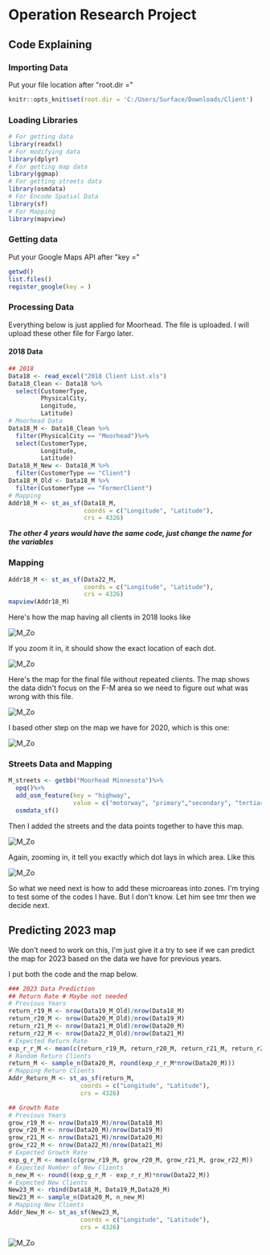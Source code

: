 # Operation Research Project

## Code Explaining 

### Importing Data

Put your file location after "root.dir =" 

```r
knitr::opts_knit$set(root.dir = 'C:/Users/Surface/Downloads/Client')
```

### Loading Libraries

```r
# For getting data
library(readxl)
# For modifying data
library(dplyr)
# For getting map data
library(ggmap)
# For getting streets data
library(osmdata)
# For Encode Spatial Data
library(sf)
# For Mapping
library(mapview)
```

### Getting data

Put your Google Maps API after "key ="
```r
getwd()
list.files()
register_google(key = )
```

### Processing Data

Everything below is just applied for Moorhead. The file is uploaded. I will upload these other file for Fargo later. 

#### 2018 Data

```r
## 2018
Data18 <- read_excel("2018 Client List.xls")
Data18_Clean <- Data18 %>%
  select(CustomerType,
         PhysicalCity, 
         Longitude, 
         Latitude)
# Moorhead Data
Data18_M <- Data18_Clean %>%
  filter(PhysicalCity == "Moorhead")%>%
  select(CustomerType, 
         Longitude, 
         Latitude)
Data18_M_New <- Data18_M %>%
  filter(CustomerType == "Client")
Data18_M_Old <- Data18_M %>%
  filter(CustomerType == "FormerClient")
# Mapping 
Addr18_M <- st_as_sf(Data18_M, 
                     coords = c("Longitude", "Latitude"), 
                     crs = 4326)
```

***The other 4 years would have the same code, just change the name for the variables***

### Mapping 

```r
Addr18_M <- st_as_sf(Data22_M, 
                     coords = c("Longitude", "Latitude"), 
                     crs = 4326)
mapview(Addr18_M)
```

Here's how the map having all clients in 2018 looks like

![M_Zo](https://user-images.githubusercontent.com/114312864/204166579-41bddf31-db8a-401f-adb0-821ce2e49337.jpg)

If you zoom it in, it should show the exact location of each dot. 

![M_Zo](https://user-images.githubusercontent.com/114312864/204166648-e74fe886-9752-47ae-9119-a305ce1bd7e7.jpg)

Here's the map for the final file without repeated clients. The map shows the data didn't focus on the F-M area so we need to figure out what was wrong with this file. 

![M_Zo](https://user-images.githubusercontent.com/114312864/204166810-fd5fc67d-50aa-44f0-b7a8-3e1515bf8935.jpg)

I based other step on the map we have for 2020, which is this one:

![M_Zo](https://user-images.githubusercontent.com/114312864/204167139-6a65e887-9bf1-4d6e-9a3c-388d0a0e53e7.jpg)

### Streets Data and Mapping 

```r
M_streets <- getbb("Moorhead Minnesota")%>%
  opq()%>%
  add_osm_feature(key = "highway", 
                  value = c("motorway", "primary","secondary", "tertiary", "residential" )) %>%
  osmdata_sf()
  ```
  
  Then I added the streets and the data points together to have this map. 
  
  ![M_Zo](https://user-images.githubusercontent.com/114312864/204167288-3555c2fb-4dd5-4f51-8aea-525c5b37d313.jpg)
  
  Again, zooming in, it tell you exactly which dot lays in which area. Like this
  
  ![M_Zo](https://user-images.githubusercontent.com/114312864/204167493-ae355cd6-1529-4ca6-a97a-e58ed098c1a9.jpg)
  
  So what we need next is how to add these microareas into zones. I'm trying to test some of the codes I have. But I don't know. Let him see tmr then we decide next. 
  
  ## Predicting 2023 map
  
  We don't need to work on this, I'm just give it a try to see if we can predict the map for 2023 based on the data we have for previous years. 
  
  I put both the code and the map below. 
  
 ```r 
 ### 2023 Data Prediction 
## Return Rate # Maybe not needed
# Previous Years
return_r19_M <- nrow(Data19_M_Old)/nrow(Data18_M)
return_r20_M <- nrow(Data20_M_Old)/nrow(Data19_M)
return_r21_M <- nrow(Data21_M_Old)/nrow(Data20_M)
return_r22_M <- nrow(Data22_M_Old)/nrow(Data21_M)
# Expected Return Rate
exp_r_r_M <- mean(c(return_r19_M, return_r20_M, return_r21_M, return_r22_M))
# Random Return Clients
return_M <- sample_n(Data20_M, round(exp_r_r_M*nrow(Data20_M)))
# Mapping Return Clients
Addr_Return_M <- st_as_sf(return_M, 
                     coords = c("Longitude", "Latitude"), 
                     crs = 4326)

## Growth Rate
# Previous Years
grow_r19_M <- nrow(Data19_M)/nrow(Data18_M)
grow_r20_M <- nrow(Data20_M)/nrow(Data19_M)
grow_r21_M <- nrow(Data21_M)/nrow(Data20_M)
grow_r22_M <- nrow(Data22_M)/nrow(Data21_M)
# Expected Growth Rate
exp_g_r_M <- mean(c(grow_r19_M, grow_r20_M, grow_r21_M, grow_r22_M))
# Expected Number of New Clients
n_new_M <- round((exp_g_r_M - exp_r_r_M)*nrow(Data22_M))
# Expected New Clients
New23_M <- rbind(Data18_M, Data19_M,Data20_M)
New23_M <- sample_n(Data20_M, n_new_M)
# Mapping New Clients
Addr_New_M <- st_as_sf(New23_M, 
                     coords = c("Longitude", "Latitude"), 
                     crs = 4326)
 ```
 
 ![M_Zo](https://user-images.githubusercontent.com/114312864/204167914-286bce26-aac8-47f5-8364-ce038f3e78a2.jpg)


                  

